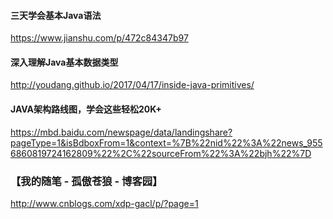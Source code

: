 

#### 三天学会基本Java语法  
https://www.jianshu.com/p/472c84347b97

#### 深入理解Java基本数据类型  
http://youdang.github.io/2017/04/17/inside-java-primitives/


#### JAVA架构路线图，学会这些轻松20K+  

https://mbd.baidu.com/newspage/data/landingshare?pageType=1&isBdboxFrom=1&context=%7B%22nid%22%3A%22news_9556860819724162809%22%2C%22sourceFrom%22%3A%22bjh%22%7D


### 【我的随笔 - 孤傲苍狼 - 博客园】  
http://www.cnblogs.com/xdp-gacl/p/?page=1
